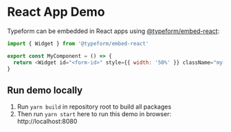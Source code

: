 # React App Demo

Typeform can be embedded in React apps using [@typeform/embed-react](../embed-react):

```javascript
import { Widget } from '@typeform/embed-react'

export const MyComponent = () => {
  return <Widget id="<form-id>" style={{ width: '50%' }} className="my-form" />
}
```

## Run demo locally

1. Run `yarn build` in repository root to build all packages
2. Then run `yarn start` here to run this demo in browser: http://localhost:8080

